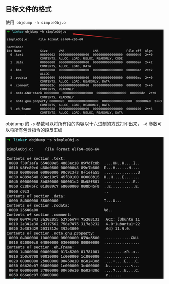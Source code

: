 ## 目标文件的格式

使用` objdump -h simpleObj.o`

![image-20240530192500158](assets/image-20240530192500158.png)

objdump 的 `-s` 参数可以将所有段的内容以十六进制的方式打印出来， `-d` 参数可以将所有包含指令的段反汇编



![image-20240530192726055](assets/image-20240530192726055.png)
